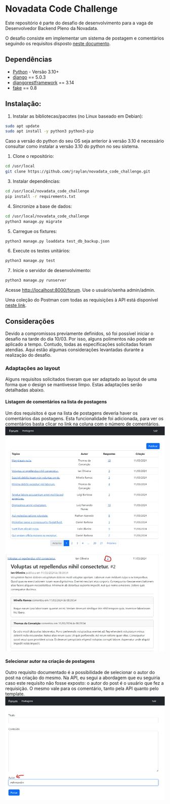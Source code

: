 # Novadata Code Challenge

Este repositório é parte do desafio de desenvolvimento para a vaga de Desenvolvedor Backend Pleno da Novadata.

O desafio consiste em implementar um sistema de postagem e comentários seguindo os
requisitos disposto [neste documento](https://raw.githubusercontent.com/jraylan/novadata_code_challenge/250a99a5bed9e38cbb01f769d76ff0f3cba4043e/doc/Teste_Django.pdf).


## Dependências
- [Python](https://www.python.org/downloads/) - Versão 3.10+
- [django](https://www.djangoproject.com) == 5.0.3
- [djangorestframework](https://www.django-rest-framework.org/) == 3.14
- [fake](https://github.com/joke2k/faker) == 0.8

## Instalação:

1. Instalar as bibliotecas/pacotes (no Linux baseado em Debian):

```bash
sudo apt update
sudo apt install -y python3 python3-pip
```
Caso a versão do python do seu OS seja anterior à versão 3.10 é necessário consultar como instalar a versão 3.10 do python no seu sistema.

1. Clone o repositório:

```bash
cd /usr/local
git clone https://github.com/jraylan/novadata_code_challenge.git
```


3. Instalar dependências:

```bash
cd /usr/local/novadata_code_challenge
pip install -r requirements.txt
```


4. Sincronize a base de dados:

```bash
cd /usr/local/novadata_code_challenge
python3 manage.py migrate
```

5. Carregue os fixtures:

```bash
python3 manage.py loaddata test_db_backup.json
```



6. Execute os testes unitários:
```bash
python3 manage.py test
```


7. Inicie o servidor de desenvolvimento:
```bash
python3 manage.py runserver
```

Acesse [http://localhost:8000/forum](http://localhost:8000/forum). Use o usuário/senha admin/admin.

Uma coleção do Postman com todas as requisições à API está disponível [neste link](https://www.postman.com/jeffersonraylan/workspace/novadata/collection/8168733-b6125a1d-47c3-490e-9488-130e120ee6cc?action=share&creator=8168733).



## Considerações
Devido a compromissos previamente definidos, só foi possível iniciar o desafio na tarde do dia
10/03. Por isso, alguns polimentos não pode ser aplicado a tempo. Contudo, todas as especificações
solicitadas foram atendias. Aqui estão algumas considerações levantadas durante a realização do desafio.

### Adaptações ao layout
Alguns requisitos solicitados tiveram que ser adaptado ao layout de uma forma que o design se mantivesse limpo. Estas adaptações serão
detalhadas abaixo.

#### Listagem de comentários na lista de postagens
Um dos requisitos é que na lista de postagens deveria haver os comentários das postagens. Esta funcionalidade foi adicionada, para ver
os comentários basta clicar no link na coluna com o número de comentários.
![Lista de postagem](doc/assets/post_list.jpeg)
![Lista de postagem com comentários abertos](doc/assets/post_list_comments.jpeg)

#### Selecionar autor na criação de postagens
Outro requisito documentado é a possibilidade de selecionar o autor do post na criação do mesmo. Na API, eu segui a abordagem que eu
seguiria caso este requisito não fosse exposto: o autor do post é o usuário que fez a requisição. O mesmo vale para os comentário, tanto pela API quanto pelo template.
![Criação de postagem](doc/assets/post_create_author.jpeg)
